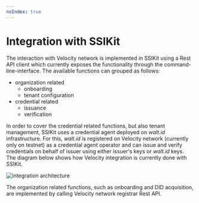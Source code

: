 ```yaml
---
noIndex: true
---
```


# Integration with SSIKit

The interaction with Velocity network is implemented in SSIKit using a Rest API client which currently exposes the functionality through the command-line-interface. The available functions can grouped as follows:

* organization related
  * onboarding
  * tenant configuration
* credential related
  * issuance
  * verification

In order to cover the credential related functions, but also tenant management, SSIKit uses a credential agent deployed on _walt.id_ infrastructure. For this, _walt.id_ is registered on Velocity network (currently only on testnet) as a credential agent operator and can issue and verify credentials on behalf of issuer using either issuer's keys or _walt.id_ keys. The diagram below shows how Velocity integration is currently done with SSIKit.

![integration architecture](integration.png)

The organization related functions, such as onboarding and DID acquisition, are implemented by calling Velocity network registrar Rest API.
